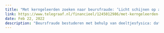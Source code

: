```yaml
---
title: "Met kerngeleerden zoeken naar beursfraude: ‘Licht schijnen op andere zaken dan AFM’"
link: https://www.telegraaf.nl/financieel/1245012986/met-kerngeleerden-zoeken-naar-beursfraude-licht-schijnen-op-andere-zaken-dan-afm
date: Feb 22, 2022
description: "Beursfraude bestuderen met behulp van deeltjesfysica: dat is waar WUR en UM met onder meer kernonderzoeksinstituut CERN aan werken. Op termijn hopen de onderzoekers misstanden zelfs te kunnen voorspellen."
---
```


